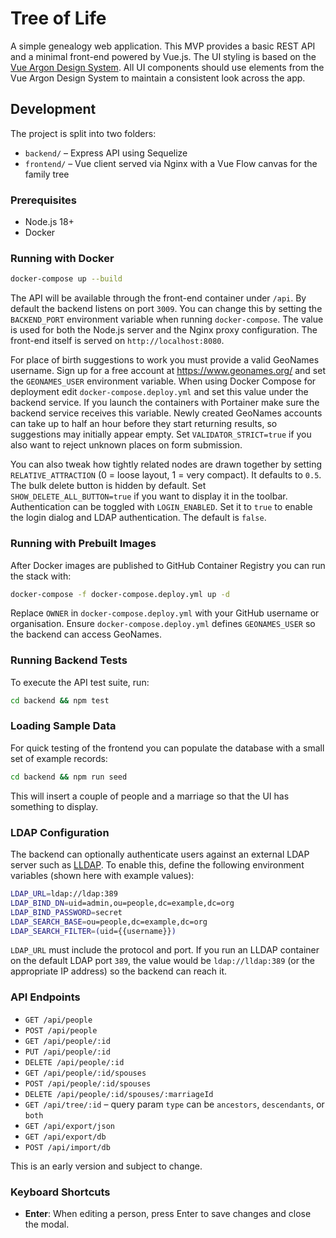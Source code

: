 # Tree of Life

A simple genealogy web application. This MVP provides a basic REST API and a minimal front-end powered by Vue.js. The UI styling is based on the [Vue Argon Design System](https://www.creative-tim.com/product/vue-argon-design-system?affiliate_id=116187).
All UI components should use elements from the Vue Argon Design System to maintain a consistent look across the app.


## Development

The project is split into two folders:

- `backend/` – Express API using Sequelize
- `frontend/` – Vue client served via Nginx with a Vue Flow canvas for the family tree

### Prerequisites

- Node.js 18+
- Docker

### Running with Docker

```bash
docker-compose up --build
```

The API will be available through the front-end container under `/api`. By default
the backend listens on port `3009`. You can change this by setting the
`BACKEND_PORT` environment variable when running `docker-compose`. The value is
used for both the Node.js server and the Nginx proxy configuration. The front-end itself is served on
`http://localhost:8080`.

For place of birth suggestions to work you must provide a valid
GeoNames username. Sign up for a free account at
<https://www.geonames.org/> and set the `GEONAMES_USER` environment
variable. When using Docker Compose for deployment edit
`docker-compose.deploy.yml` and set this value under the backend
service. If you launch the containers with Portainer make sure the
backend service receives this variable. Newly created GeoNames
accounts can take up to half an hour before they start returning
results, so suggestions may initially appear empty. Set
`VALIDATOR_STRICT=true` if you also want to reject unknown places on
form submission.

You can also tweak how tightly related nodes are drawn together by setting
`RELATIVE_ATTRACTION` (0 = loose layout, 1 = very compact). It defaults to `0.5`.
The bulk delete button is hidden by default. Set `SHOW_DELETE_ALL_BUTTON=true`
if you want to display it in the toolbar.
Authentication can be toggled with `LOGIN_ENABLED`. Set it to `true` to enable
the login dialog and LDAP authentication. The default is `false`.

### Running with Prebuilt Images

After Docker images are published to GitHub Container Registry you can run the stack with:

```bash
docker-compose -f docker-compose.deploy.yml up -d
```

Replace `OWNER` in `docker-compose.deploy.yml` with your GitHub username or organisation.
Ensure `docker-compose.deploy.yml` defines `GEONAMES_USER` so the backend can access GeoNames.

### Running Backend Tests

To execute the API test suite, run:

```bash
cd backend && npm test
```

### Loading Sample Data

For quick testing of the frontend you can populate the database with a small set
of example records:

```bash
cd backend && npm run seed
```

This will insert a couple of people and a marriage so that the UI has something
to display.

### LDAP Configuration

The backend can optionally authenticate users against an external LDAP server
such as [LLDAP](https://github.com/lldap/lldap). To enable this, define the
following environment variables (shown here with example values):

```bash
LDAP_URL=ldap://ldap:389
LDAP_BIND_DN=uid=admin,ou=people,dc=example,dc=org
LDAP_BIND_PASSWORD=secret
LDAP_SEARCH_BASE=ou=people,dc=example,dc=org
LDAP_SEARCH_FILTER=(uid={{username}})
```

`LDAP_URL` must include the protocol and port. If you run an LLDAP container on
the default LDAP port `389`, the value would be `ldap://lldap:389` (or the
appropriate IP address) so the backend can reach it.

### API Endpoints

- `GET /api/people`
- `POST /api/people`
- `GET /api/people/:id`
- `PUT /api/people/:id`
- `DELETE /api/people/:id`
- `GET /api/people/:id/spouses`
- `POST /api/people/:id/spouses`
- `DELETE /api/people/:id/spouses/:marriageId`
- `GET /api/tree/:id` – query param `type` can be `ancestors`, `descendants`, or `both`
- `GET /api/export/json`
- `GET /api/export/db`
- `POST /api/import/db`

This is an early version and subject to change.

### Keyboard Shortcuts

- **Enter**: When editing a person, press Enter to save changes and close the modal.
